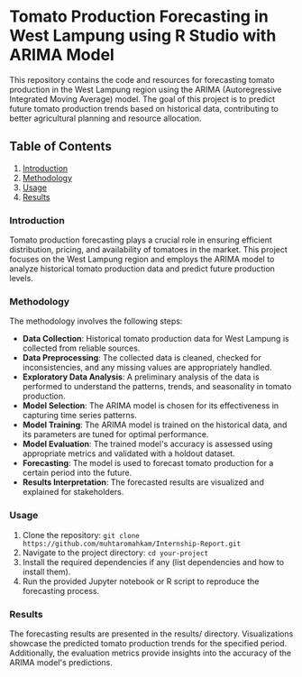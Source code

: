 # Tomato Production Forecasting in West Lampung using R Studio with ARIMA Model

This repository contains the code and resources for forecasting tomato production in the West Lampung region using the ARIMA (Autoregressive Integrated Moving Average) model. The goal of this project is to predict future tomato production trends based on historical data, contributing to better agricultural planning and resource allocation.

## Table of Contents

1. [Introduction](#introduction)
2. [Methodology](#methodology)
3. [Usage](#usage)
4. [Results](#results)

### Introduction
Tomato production forecasting plays a crucial role in ensuring efficient distribution, pricing, and availability of tomatoes in the market. This project focuses on the West Lampung region and employs the ARIMA model to analyze historical tomato production data and predict future production levels.

### Methodology

The methodology involves the following steps:

- **Data Collection**: Historical tomato production data for West Lampung is collected from reliable sources.
- **Data Preprocessing**: The collected data is cleaned, checked for inconsistencies, and any missing values are appropriately handled.
- **Exploratory Data Analysis**: A preliminary analysis of the data is performed to understand the patterns, trends, and seasonality in tomato production.
- **Model Selection**: The ARIMA model is chosen for its effectiveness in capturing time series patterns.
- **Model Training**: The ARIMA model is trained on the historical data, and its parameters are tuned for optimal performance.
- **Model Evaluation**: The trained model's accuracy is assessed using appropriate metrics and validated with a holdout dataset.
- **Forecasting**: The model is used to forecast tomato production for a certain period into the future.
- **Results Interpretation**: The forecasted results are visualized and explained for stakeholders.

### Usage

1. Clone the repository: `git clone https://github.com/muhtaromahkam/Internship-Report.git`
2. Navigate to the project directory: `cd your-project`
3. Install the required dependencies if any (list dependencies and how to install them).
4. Run the provided Jupyter notebook or R script to reproduce the forecasting process.


### Results
The forecasting results are presented in the results/ directory. Visualizations showcase the predicted tomato production trends for the specified period. Additionally, the evaluation metrics provide insights into the accuracy of the ARIMA model's predictions.


